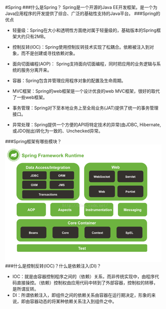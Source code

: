 #Spring
###什么是Spring？
Spring是一个开源的Java EE开发框架。是一个为Java应用程序的开发提供了综合、广泛的基础性支持的Java平台。
###Spring的优点
* 轻量级：Spring在大小和透明性方面绝对属于轻量级的，基础版本的Spring框架大约只有2MB。

* 控制反转(IOC)：Spring使用控制反转技术实现了松耦合。依赖被注入到对象，而不是创建或寻找依赖对象。

* 面向切面编程(AOP)： Spring支持面向切面编程，同时把应用的业务逻辑与系统的服务分离开来。

* 容器：Spring包含并管理应用程序对象的配置及生命周期。

* MVC框架：Spring的web框架是一个设计优良的web MVC框架，很好的取代了一些web框架。

* 事务管理：Spring对下至本地业务上至全局业务(JAT)提供了统一的事务管理接口。

* 异常处理：Spring提供一个方便的API将特定技术的异常(由JDBC, Hibernate, 或JDO抛出)转化为一致的、Unchecked异常。

###Spring框架有哪些模块？
![](/assets/20160906195535830.png)
###什么是控制反转(IOC)？什么是依赖注入(DI)？
* IOC：就是由容器控制程序之间的（依赖）关系，而非传统实现中，由程序代码直接操控。（依赖）控制权由应用代码中转到了外部容器，控制权的转移，是所谓反转。
* DI：所谓依赖注入，即组件之间的依赖关系由容器在运行期决定，形象的来说，即由容器动态的将某种依赖关系注入到组件之中。

